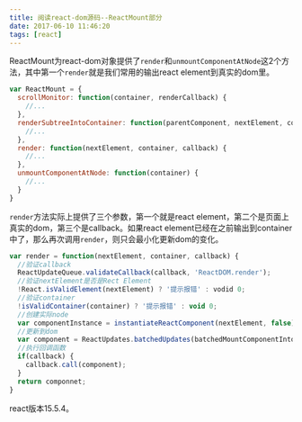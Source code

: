 ```yaml
---
title: 阅读react-dom源码--ReactMount部分
date: 2017-06-10 11:46:20
tags: [react]
---
```


ReactMount为react-dom对象提供了`render`和`unmountComponentAtNode`这2个方法，其中第一个`render`就是我们常用的输出react element到真实的dom里。

````javascript
var ReactMount = {
  scrollMonitor: function(container, renderCallback) {
    //...
  },
  renderSubtreeIntoContainer: function(parentComponent, nextElement, container, callback) {
    //...
  },
  render: function(nextElement, container, callback) {
    //...
  },
  unmountComponentAtNode: function(container) {
    //...
  }
}
````
<!--more-->

`render`方法实际上提供了三个参数，第一个就是react element，第二个是页面上真实的dom，第三个是callback。如果react element已经在之前输出到container中了，那么再次调用`render`，则只会最小化更新dom的变化。

````javascript
var render = function(nextElement, container, callback) {
  //验证callback
  ReactUpdateQueue.validateCallback(callback, 'ReactDOM.render');
  //验证nextElement是否是Rect Element
  !React.isValidElement(nextElement) ? '提示报错' : vodid 0;
  //验证container
  !isValidContainer(container) ? '提示报错' : void 0;
  //创建实际node
  var componentInstance = instantiateReactComponent(nextElement, false);
  //更新到dom
  var component = ReactUpdates.batchedUpdates(batchedMountComponentIntoNode, componentInstance, container, shouldReuseMarkup, context)._renderComponent.getPublicInstance();
  //执行回调函数
  if(callback) {
    callback.call(component);
  }
  return componnet;
}
````
react版本15.5.4。